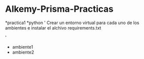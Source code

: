 # Alkemy-Prisma-Practicas
*practica1
*python
'
Crear un entorno virtual para cada uno de los ambientes e instalar el alchivo requirements.txt 

'
- ambiente1
- ambiente2
